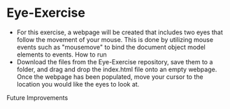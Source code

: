 # Eye-Exercise
* For this exercise, a webpage will be created that includes two eyes that follow the movement of your mouse. This is done by utilizing mouse events such as "mousemove" to bind the document object model elements to events. 
How to run
* Download the files from the Eye-Exercise repository, save them to a folder, and drag and drop the index.html file onto an empty webpage. Once the webpage has been populated, move your cursor to the location you would like the eyes to look at. 

Future Improvements
